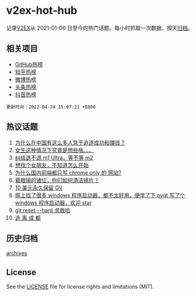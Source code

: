 # v2ex-hot-hub

 记录[V2EX](https://www.v2ex.com/)从 2021-01-06 日至今的热门话题。每小时抓取一次数据，按天[归档](archives)。
 
 ## 相关项目

- [GitHub热榜](https://github.com/lonnyzhang423/github-hot-hub)
- [知乎热榜](https://github.com/lonnyzhang423/zhihu-hot-hub)
- [微博热榜](https://github.com/lonnyzhang423/weibo-hot-hub)
- [头条热榜](https://github.com/lonnyzhang423/toutiao-hot-hub)
- [抖音热榜](https://github.com/lonnyzhang423/douyin-hot-hub)


 `更新时间：2022-04-24 15:07:21 +0800`

## 热议话题

1. [为什么在中国有这么多人急于追逐成功和赚钱？](https://www.v2ex.com/t/848803)
1. [女生这种情况下究竟是想些啥。。。](https://www.v2ex.com/t/848863)
1. [纠结退不退 m1 Ultra，等不等 m2](https://www.v2ex.com/t/848806)
1. [想找个女朋友，不知道怎么开始](https://www.v2ex.com/t/848795)
1. [为什么国内前端都只写 chrome only 的 网站?](https://www.v2ex.com/t/848878)
1. [戴眼镜的诸位，你们如何清洁镜片？](https://www.v2ex.com/t/848909)
1. [10 美元永久保留 GV](https://www.v2ex.com/t/848817)
1. [网上找了很多 windows 程序启动器，都不太好用，便学了下 pyqt 写了个 windows 程序启动器，欢迎 star](https://www.v2ex.com/t/848761)
1. [git reset --hard 求救哈](https://www.v2ex.com/t/848777)
1. [逃 离 成 都](https://www.v2ex.com/t/848881)

## 历史归档

[archives](archives)

## License

See the [LICENSE](LICENSE) file for license rights and limitations (MIT).

